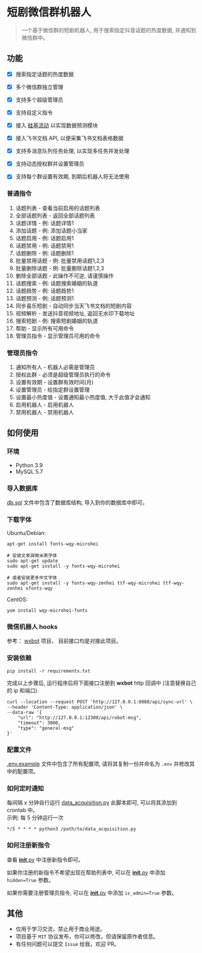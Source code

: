 # 短剧微信群机器人

> 一个基于微信群的短剧机器人, 用于搜索指定抖音话题的热度数据, 并通知到微信群中。

## 功能
- [x] 搜索指定话题的热度数据
- [x] 多个微信群独立管理
- [x] 支持多个超级管理员
- [x] 支持自定义指令
- [x] 接入 [硅基流动](https://cloud.siliconflow.cn/i/NO6ShUc3) 以实现数据预测模块
- [x] 接入飞书文档 API, 以便采集飞书文档表格数据
- [x] 支持多消息队列任务处理, 以实现多任务并发处理
- [x] 支持动态授权群并设置管理员
- [x] 支持每个群设置有效期, 到期后机器人将无法使用


### 普通指令
1. 话题列表 - 查看当前启用的话题列表
2. 全部话题列表 - 返回全部话题列表
3. 话题详情 - 例: 话题详情1
4. 添加话题 - 例: 添加话题小当家
5. 话题启用 - 例: 话题启用1
6. 话题禁用 - 例: 话题禁用1
7. 话题删除 - 例: 话题删除1
8. 批量禁用话题 - 例: 批量禁用话题1,2,3
9. 批量删除话题 - 例: 批量删除话题1,2,3
10. 删除全部话题 - 此操作不可逆, 请谨慎操作
11. 话题搜索 - 例: 话题搜索婚姻的轨道
12. 话题趋势 - 例: 话题趋势1
13. 话题预测 - 例: 话题预测1
14. 同步喜乐短剧 - 自动同步当天飞书文档的短剧内容
15. 视频解析 - 发送抖音视频地址, 返回无水印下载地址
16. 搜索短剧 - 例: 搜索短剧婚姻的轨道
17. 帮助 - 显示所有可用命令
18. 管理员指令 - 显示管理员可用的命令

### 管理员指令
1. 通知所有人 - 机器人必需是管理员
2. 授权此群 - 必须是超级管理员执行的命令
3. 设置有效期 - 设置群有效时间(月)
4. 设置管理员 - 给指定群设置管理
5. 设置最小热度值 - 设置通知最小热度值, 大于此值才会通知
6. 启用机器人 - 启用机器人
7. 禁用机器人 - 禁用机器人

## 如何使用

### 环境
- Python 3.9
- MySQL 5.7

### 导入数据库
[db.sql](db.sql) 文件中包含了数据库结构, 导入到你的数据库中即可。

### 下载字体

Ubuntu/Debian:

```shell
apt-get install fonts-wqy-microhei

# 安装文泉驿微米黑字体
sudo apt-get update
sudo apt-get install -y fonts-wqy-microhei

# 或者安装更多中文字体
sudo apt-get install -y fonts-wqy-zenhei ttf-wqy-microhei ttf-wqy-zenhei xfonts-wqy
```

CentOS:

```shell
yum install wqy-microhei-fonts
```

### 微信机器人 hooks

参考： [wxbot](https://github.com/RipperTs/wxbot) 项目， 目前接口均是对接此项目。

### 安装依赖

```shell
pip install -r requirements.txt
```

完成以上步骤后, 运行程序后将下面接口注册到 **wxbot** http 回调中 (注意替换自己的 ip 和端口).
```shell
curl --location --request POST 'http://127.0.0.1:8080/api/sync-url' \
--header 'Content-Type: application/json' \
--data-raw '{
    "url": "http://127.0.0.1:12300/api/robot-msg",
    "timeout": 3000,
    "type": "general-msg"
}'
```

### 配置文件
[.env.example](.env.example) 文件中包含了所有配置项, 请将其复制一份并命名为 `.env` 并修改其中的配置项。

### 如何定时通知

每间隔 x 分钟自行运行 [data_acquisition.py](data_acquisition.py) 此脚本即可, 可以将其添加到 crontab 中。   
示例: 每 5 分钟运行一次   
```shell
*/5 * * * * python3 /path/to/data_acquisition.py
```

### 如何注册新指令
查看 [__init__.py](commands/__init__.py) 中注册新指令即可。   

如果你注册的新指令不希望出现在帮助列表中, 可以在 [__init__.py](commands/__init__.py) 中添加 `hidden=True` 参数。      

如果你需要注册管理员指令, 可以在 [__init__.py](commands/__init__.py) 中添加 `is_admin=True` 参数。   


## 其他
- 仅用于学习交流，禁止用于商业用途。
- 项目基于 `MIT` 协议发布，你可以修改，但请保留原作者信息。
- 有任何问题可以提交 `Issue` 给我，欢迎 PR。
